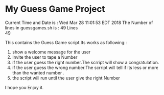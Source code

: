 # My Guess Game Project
Current Time and Date  is  : Wed Mar 28 11:01:53 EDT 2018
The Number of lines in guessgames.sh is : 49 Lines  
49
  
This contains the Guess Game script.Its works as following :
  
1. show a welcome message for the user
2. Invite the user to tape a Number
3. if the  user guess the right number.The scrript will show a congratulation.
4. if the  user guess the wrong number.The scrript will tell if its less or more than the wanted number .
5. the script will run until the user give the right Number
  
I hope you Enjoy it.
